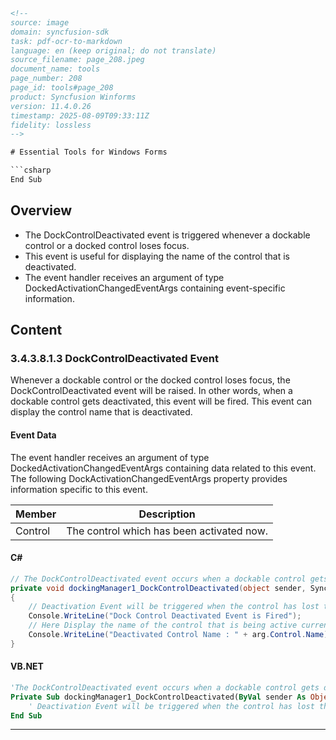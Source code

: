 ```html
<!--
source: image
domain: syncfusion-sdk
task: pdf-ocr-to-markdown
language: en (keep original; do not translate)
source_filename: page_208.jpeg
document_name: tools
page_number: 208
page_id: tools#page_208
product: Syncfusion Winforms
version: 11.4.0.26
timestamp: 2025-08-09T09:33:11Z
fidelity: lossless
-->

# Essential Tools for Windows Forms

```csharp
End Sub
```

## Overview
- The DockControlDeactivated event is triggered whenever a dockable control or a docked control loses focus.
- This event is useful for displaying the name of the control that is deactivated.
- The event handler receives an argument of type DockedActivationChangedEventArgs containing event-specific information.

## Content

### 3.4.3.8.1.3 DockControlDeactivated Event

Whenever a dockable control or the docked control loses focus, the DockControlDeactivated event will be raised. In other words, when a dockable control gets deactivated, this event will be fired. This event can display the control name that is deactivated.

#### Event Data

The event handler receives an argument of type DockedActivationChangedEventArgs containing data related to this event. The following DockActivationChangedEventArgs property provides information specific to this event.

| Member   | Description                                      |
|----------|--------------------------------------------------|
| Control  | The control which has been activated now.      |

#### C#

```csharp
// The DockControlDeactivated event occurs when a dockable control gets deactivated.
private void dockingManager1_DockControlDeactivated(object sender, Syncfusion.Windows.Forms.Tools.DockActivationChangedEventArgs arg)
{
    // Deactivation Event will be triggered when the control has lost the focus.
    Console.WriteLine("Dock Control Deactivated Event is Fired");
    // Here Display the name of the control that is being active currently.
    Console.WriteLine("Deactivated Control Name : " + arg.Control.Name);
}
```

#### VB.NET

```vb
'The DockControlDeactivated event occurs when a dockable control gets deactivated.
Private Sub dockingManager1_DockControlDeactivated(ByVal sender As Object, ByVal arg As Syncfusion.Windows.Forms.Tools.DockActivationChangedEventArgs)
    ' Deactivation Event will be triggered when the control has lost the
End Sub
```

---

<!-- tags: [DockControlDeactivated, DockableControl, DockedControl, Syncfusion, WindowsForms, Events, C#, VB.NET] keywords: [DockControlDeactivatedEvent, DockableControl, DockedControl, DeactivatedControl, DockingManager] -->
```
